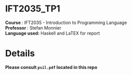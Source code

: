 # IFT2035_TP1
<div>
<b> Course </b>: IFT2035 - Introduction to Programming Language <br>
<b> Professor </b>: Stefan Monnier  <br>
<b> Language used:</b> Haskell and LaTEX for report <br>
</div>

# Details
<b> Please consult <code>psil.pdf</code> located in this repo </b>
